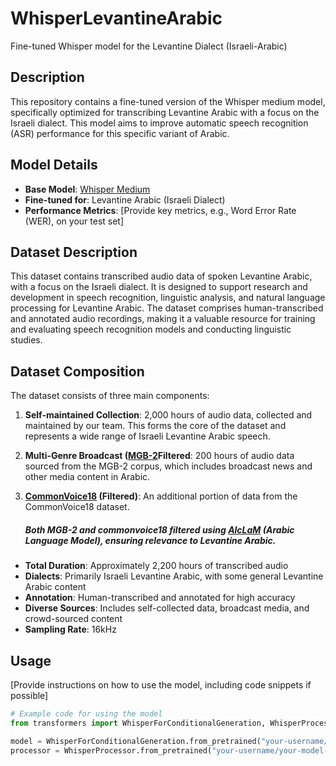 # WhisperLevantineArabic
Fine-tuned Whisper model for the Levantine Dialect (Israeli-Arabic)
## Description
This repository contains a fine-tuned version of the Whisper medium model, specifically optimized for transcribing Levantine Arabic with a focus on the Israeli dialect. This model aims to improve automatic speech recognition (ASR) performance for this specific variant of Arabic.

## Model Details
- **Base Model**: [Whisper Medium](https://github.com/openai/whisper)
- **Fine-tuned for**: Levantine Arabic (Israeli Dialect)
- **Performance Metrics**: [Provide key metrics, e.g., Word Error Rate (WER), on your test set]

## Dataset Description
This dataset contains transcribed audio data of spoken Levantine Arabic, with a focus on the Israeli dialect. It is designed to support research and development in speech recognition, linguistic analysis, and natural language processing for Levantine Arabic. The dataset comprises human-transcribed and annotated audio recordings, making it a valuable resource for training and evaluating speech recognition models and conducting linguistic studies.

## Dataset Composition
The dataset consists of three main components:

1. **Self-maintained Collection**: 2,000 hours of audio data, collected and maintained by our team. This forms the core of the dataset and represents a wide range of Israeli Levantine Arabic speech.

2. **Multi-Genre Broadcast ([MGB-2](https://huggingface.co/datasets/BelalElhossany/mgb2_audios_transcriptions_preprocessed)Filtered**: 200 hours of audio data sourced from the MGB-2 corpus, which includes broadcast news and other media content in Arabic.

3. **[CommonVoice18](https://huggingface.co/datasets/fsicoli/common_voice_18_0) (Filtered)**: An additional portion of data from the CommonVoice18 dataset.
   ##### Both MGB-2 and commonvoice18 filtered using [AlcLaM](https://arxiv.org/abs/2407.13097) (Arabic Language Model), ensuring relevance to Levantine Arabic.

- **Total Duration**: Approximately 2,200 hours of transcribed audio
- **Dialects**: Primarily Israeli Levantine Arabic, with some general Levantine Arabic content
- **Annotation**: Human-transcribed and annotated for high accuracy
- **Diverse Sources**: Includes self-collected data, broadcast media, and crowd-sourced content
- **Sampling Rate**: 16kHz

## Usage
[Provide instructions on how to use the model, including code snippets if possible]

```python
# Example code for using the model
from transformers import WhisperForConditionalGeneration, WhisperProcessor

model = WhisperForConditionalGeneration.from_pretrained("your-username/your-model-name")
processor = WhisperProcessor.from_pretrained("your-username/your-model-name")






